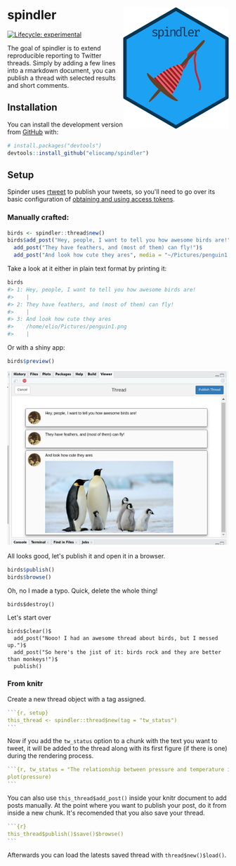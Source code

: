 
# spindler <img src='man/figures/logo.png' align="right" height="276" />

<!-- badges: start -->
[![Lifecycle: experimental](https://img.shields.io/badge/lifecycle-experimental-orange.svg)](https://www.tidyverse.org/lifecycle/#experimental)
<!-- badges: end -->

The goal of spindler is to extend reproducible reporting to Twitter threads. Simply by adding a few lines into a rmarkdown document, you can publish a thread with selected results and short comments. 

## Installation

You can install the development version from [GitHub](https://github.com) with:

<!-- the released version of spindler from [CRAN](https://CRAN.R-project.org) with:

``` r
install.packages("spindler")
```

And  --> 

``` r
# install.packages("devtools")
devtools::install_github("eliocamp/spindler")
```

## Setup

Spinder uses [rtweet](https://rtweet.info) to publish your tweets, so you'll need to 
go over its basic configuration of [obtaining and using access tokens](https://rtweet.info/articles/auth.html).

### Manually crafted:

```r
birds <- spindler::thread$new()
birds$add_post("Hey, people, I want to tell you how awesome birds are!")$
  add_post("They have feathers, and (most of them) can fly!")$
  add_post("And look how cute they ares", media = "~/Pictures/penguin1.png")
```

Take a look at it either in plain text format by printing it:

```r
birds
#> 1: Hey, people, I want to tell you how awesome birds are!
#>    | 
#> 2: They have feathers, and (most of them) can fly!
#>    | 
#> 3: And look how cute they ares
#>    /home/elio/Pictures/penguin1.png
#>    |
```

Or with a shiny app: 

```r
birds$preview()
```

![](man/figures/preview-screenshot.png)


All looks good, let's publish it and open it in a browser. 

```r
birds$publish()
birds$browse()
```

Oh, no I made a typo. Quick, delete the whole thing!
```{r}
birds$destroy()
```

Let's start over

```{r}
birds$clear()$
  add_post("Nooo! I had an awesome thread about birds, but I messed up.")$
  add_post("So here's the jist of it: birds rock and they are better than monkeys!")$
  publish()
```


### From knitr

Create a new thread object with a tag assigned. 

````r
```{r, setup}
this_thread <- spindler::thread$new(tag = "tw_status")
```
````

Now if you add the `tw_status` option to a chunk with the text you want to tweet, it will be added to the thread along with its first figure (if there is one) during the rendering process.

````r
```{r, tw_status = "The relationship between pressure and temperature is cool!"}
plot(pressure)
```
````

You can also use `this_thread$add_post()` inside your knitr document to add posts manually. At the point where you want to publish your post, do it from inside a new chunk. It's recomended that you also save your thread. 

````r
```{r}
this_thread$publish()$save()$browse()
```
````

Afterwards you can load the latests saved thread with `thread$new()$load()`.
